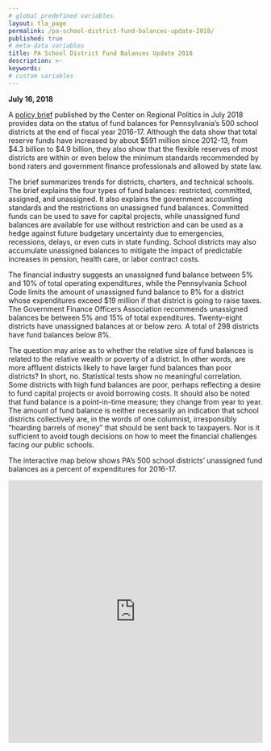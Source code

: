 ```yaml
---
# global predefined variables
layout: tla_page
permalink: /pa-school-district-fund-balances-update-2018/
published: true
# meta-data variables
title: PA School District Fund Balances Update 2018
description: >-
keywords:
# custom variables
---
```

**July 16, 2018**<br>

A [policy brief](https://drive.google.com/file/d/1Hiz5KdtamM0m8HpusDPfk7K3BKzYUGBl/view?usp=sharing) published by the Center on Regional Politics in July 2018 provides data on the status of fund balances for Pennsylvania’s 500 school districts at the end of fiscal year 2016-17. Although the data show that total reserve funds have increased by about $591 million since 2012-13, from $4.3 billion to $4.9 billion, they also show that the flexible reserves of most districts are within or even below the minimum standards recommended by bond raters and government finance professionals and allowed by state law.

The brief summarizes trends for districts, charters, and technical schools. The brief explains the four types of fund balances: restricted, committed, assigned, and unassigned. It also explains the government accounting standards and the restrictions on unassigned fund balances. Committed funds can be used to save for capital projects, while unassigned fund balances are available for use without restriction and can be used as a hedge against future budgetary uncertainty due to emergencies, recessions, delays, or even cuts in state funding. School districts may also accumulate unassigned balances to mitigate the impact of predictable increases in pension, health care, or labor contract costs.

<script id="infogram_0_044ac57a-4d51-424b-917c-60be74a76c16" title="School Districts with Expenditures under $19 Million Unassigned Fund Balances, 2016-17" src="https://e.infogram.com/js/dist/embed.js?kLX" type="text/javascript"></script>

<script id="infogram_0_b69d01ed-7306-4986-bf85-fa25f3b019a5" title="School Districts with Expenditures above $19 Million Unassigned Fund Balances, 2016-17" src="https://e.infogram.com/js/dist/embed.js?ewb" type="text/javascript"></script>

The financial industry suggests an unassigned fund balance between 5% and 10% of total operating expenditures, while the Pennsylvania School Code limits the amount of unassigned fund balance to 8% for a district whose expenditures exceed $19 million if that district is going to raise taxes. The Government Finance Officers Association recommends unassigned balances be between 5% and 15% of total expenditures. Twenty-eight districts have unassigned balances at or below zero.  A total of 298 districts have fund balances below 8%.

<script id="infogram_0_7859b888-323c-4fa2-a32d-cf272783a041" title="Distribution of Districts by Percent of State Subsidy in Unassigned Fund Balance, 2014-15, 2015-16, and 2016-17" src="https://e.infogram.com/js/dist/embed.js?MZK" type="text/javascript"></script>

<script id="infogram_0_5b00781b-89fc-4198-9d61-c015afc35cae" title="Distribution of Districts by Percent of Expenditures in Unassigned Fund Balance, 2014-15, 2015-16, and 2016-17" src="https://e.infogram.com/js/dist/embed.js?eUz" type="text/javascript"></script>

The question may arise as to whether the relative size of fund balances is related to the relative wealth or poverty of a district. In other words, are more affluent districts likely to have larger fund balances than poor districts? In short, no. Statistical tests show no meaningful correlation. Some districts with high fund balances are poor, perhaps reflecting a desire to fund capital projects or avoid borrowing costs. It should also be noted that fund balance is a point-in-time measure; they change from year to year. The amount of fund balance is neither necessarily an indication that school districts collectively are, in the words of one columnist, irresponsibly “hoarding barrels of money” that should be sent back to taxpayers. Nor is it sufficient to avoid tough decisions on how to meet the financial challenges facing our public schools.

The interactive map below shows PA’s 500 school districts’ unassigned fund balances as a percent of expenditures for 2016-17.

<div class="container video-container">
  <iframe src="https://mjather.carto.com/builder/2cd0dd91-8e35-4ae8-9abd-f907df7305bb/embed" width="100%" height="520" frameborder="0" allowfullscreen="allowfullscreen"></iframe>
</div>
